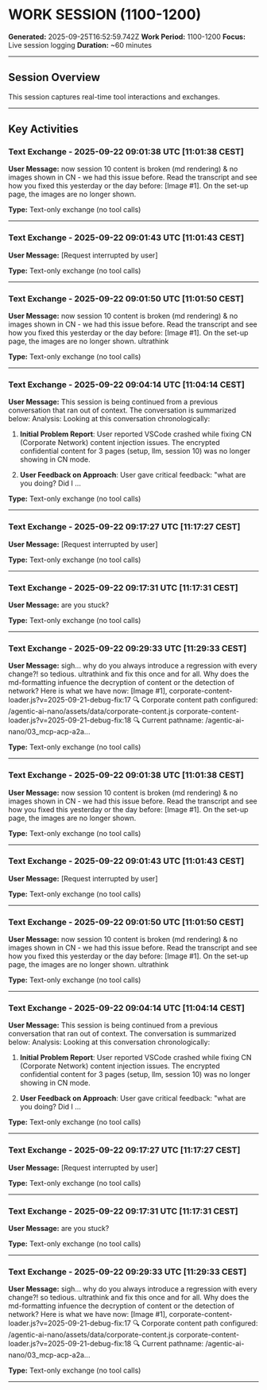 # WORK SESSION (1100-1200)

**Generated:** 2025-09-25T16:52:59.742Z
**Work Period:** 1100-1200
**Focus:** Live session logging
**Duration:** ~60 minutes

---

## Session Overview

This session captures real-time tool interactions and exchanges.

---

## Key Activities

### Text Exchange - 2025-09-22 09:01:38 UTC [11:01:38 CEST]

**User Message:** now session 10 content is broken (md rendering) & no images shown in CN - we had this issue before. Read the transcript and see how you fixed this yesterday or the day before: [Image #1]. On the set-up page, the images are no longer shown.

**Type:** Text-only exchange (no tool calls)

---

### Text Exchange - 2025-09-22 09:01:43 UTC [11:01:43 CEST]

**User Message:** [Request interrupted by user]

**Type:** Text-only exchange (no tool calls)

---

### Text Exchange - 2025-09-22 09:01:50 UTC [11:01:50 CEST]

**User Message:** now session 10 content is broken (md rendering) & no images shown in CN - we had this issue before. Read the transcript and see how you fixed this yesterday or the day before: [Image #1]. On the set-up page, the images are no longer shown. ultrathink

**Type:** Text-only exchange (no tool calls)

---

### Text Exchange - 2025-09-22 09:04:14 UTC [11:04:14 CEST]

**User Message:** This session is being continued from a previous conversation that ran out of context. The conversation is summarized below:
Analysis:
Looking at this conversation chronologically:

1. **Initial Problem Report**: User reported VSCode crashed while fixing CN (Corporate Network) content injection issues. The encrypted confidential content for 3 pages (setup, llm, session 10) was no longer showing in CN mode.

2. **User Feedback on Approach**: User gave critical feedback: "what are you doing? Did I ...

**Type:** Text-only exchange (no tool calls)

---

### Text Exchange - 2025-09-22 09:17:27 UTC [11:17:27 CEST]

**User Message:** [Request interrupted by user]

**Type:** Text-only exchange (no tool calls)

---

### Text Exchange - 2025-09-22 09:17:31 UTC [11:17:31 CEST]

**User Message:** are you stuck?

**Type:** Text-only exchange (no tool calls)

---

### Text Exchange - 2025-09-22 09:29:33 UTC [11:29:33 CEST]

**User Message:** sigh... why do you always introduce a regression with every change?! so tedious. ultrathink and fix this once and for all. Why does the md-formatting infuence the decryption of content or the detection of network? Here is what we have now: [Image #1], corporate-content-loader.js?v=2025-09-21-debug-fix:17 🔍 Corporate content path configured: /agentic-ai-nano/assets/data/corporate-content.js
corporate-content-loader.js?v=2025-09-21-debug-fix:18 🔍 Current pathname: /agentic-ai-nano/03_mcp-acp-a2a...

**Type:** Text-only exchange (no tool calls)

---

### Text Exchange - 2025-09-22 09:01:38 UTC [11:01:38 CEST]

**User Message:** now session 10 content is broken (md rendering) & no images shown in CN - we had this issue before. Read the transcript and see how you fixed this yesterday or the day before: [Image #1]. On the set-up page, the images are no longer shown.

**Type:** Text-only exchange (no tool calls)

---

### Text Exchange - 2025-09-22 09:01:43 UTC [11:01:43 CEST]

**User Message:** [Request interrupted by user]

**Type:** Text-only exchange (no tool calls)

---

### Text Exchange - 2025-09-22 09:01:50 UTC [11:01:50 CEST]

**User Message:** now session 10 content is broken (md rendering) & no images shown in CN - we had this issue before. Read the transcript and see how you fixed this yesterday or the day before: [Image #1]. On the set-up page, the images are no longer shown. ultrathink

**Type:** Text-only exchange (no tool calls)

---

### Text Exchange - 2025-09-22 09:04:14 UTC [11:04:14 CEST]

**User Message:** This session is being continued from a previous conversation that ran out of context. The conversation is summarized below:
Analysis:
Looking at this conversation chronologically:

1. **Initial Problem Report**: User reported VSCode crashed while fixing CN (Corporate Network) content injection issues. The encrypted confidential content for 3 pages (setup, llm, session 10) was no longer showing in CN mode.

2. **User Feedback on Approach**: User gave critical feedback: "what are you doing? Did I ...

**Type:** Text-only exchange (no tool calls)

---

### Text Exchange - 2025-09-22 09:17:27 UTC [11:17:27 CEST]

**User Message:** [Request interrupted by user]

**Type:** Text-only exchange (no tool calls)

---

### Text Exchange - 2025-09-22 09:17:31 UTC [11:17:31 CEST]

**User Message:** are you stuck?

**Type:** Text-only exchange (no tool calls)

---

### Text Exchange - 2025-09-22 09:29:33 UTC [11:29:33 CEST]

**User Message:** sigh... why do you always introduce a regression with every change?! so tedious. ultrathink and fix this once and for all. Why does the md-formatting infuence the decryption of content or the detection of network? Here is what we have now: [Image #1], corporate-content-loader.js?v=2025-09-21-debug-fix:17 🔍 Corporate content path configured: /agentic-ai-nano/assets/data/corporate-content.js
corporate-content-loader.js?v=2025-09-21-debug-fix:18 🔍 Current pathname: /agentic-ai-nano/03_mcp-acp-a2a...

**Type:** Text-only exchange (no tool calls)

---

